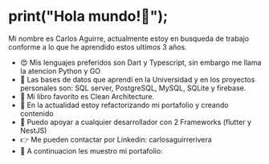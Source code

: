 # print("Hola mundo!👋"); 
Mi nombre es Carlos Aguirre, actualmente estoy en busqueda de trabajo conforme a lo que he aprendido estos ultimos 3 años.
- 😍 Mis lenguajes preferidos son Dart y Typescript, sin embargo me llama la atencion Python y GO
- 💾 Las bases de datos que aprendí en la Universidad y en los proyectos personales son: SQL server, PostgreSQL, MySQL, SQLite y firebase.
- 📘 Mi libro favorito es Clean Architecture.
- 🌱 En la actualidad estoy refactorizando mi portafolio y creando contenido
- 🤔 Puedo apoyar a cualquier desarrollador con 2 Frameworks (flutter y NestJS)
- 👉 Me pueden contactar por Linkedin: carlosaguirrerivera
- 🧮 A continuacion les muestro mi portafolio:

<!--
**carlitosxx/carlitosxx** is a ✨ _special_ ✨ repository because its `README.md` (this file) appears on your GitHub profile.

Here are some ideas to get you started:

- 🔭 I’m currently working on ...
- 🌱 I’m currently learning ...
- 👯 I’m looking to collaborate on ...
- 🤔 I’m looking for help with ...
- 💬 Ask me about ...
- 📫 How to reach me: ...
- 😄 Pronouns: ...
- ⚡ Fun fact: ...
-->
